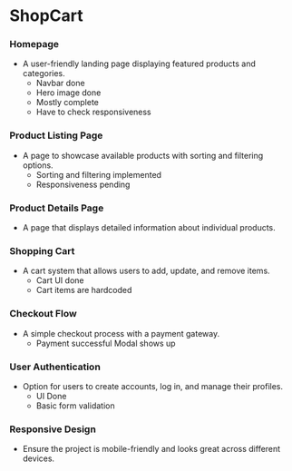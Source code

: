 # **ShopCart**   

### **Homepage**  
- A user-friendly landing page displaying featured products and categories. 
    - Navbar done
    - Hero image done
    - Mostly complete
    - Have to check responsiveness

### **Product Listing Page**  
- A page to showcase available products with sorting and filtering options. 
    - Sorting and filtering implemented
    - Responsiveness pending

### **Product Details Page**  
- A page that displays detailed information about individual products.  

### **Shopping Cart**  
- A cart system that allows users to add, update, and remove items.  
    - Cart UI done
    - Cart items are hardcoded

### **Checkout Flow**  
- A simple checkout process with a payment gateway.  
    - Payment successful Modal shows up

### **User Authentication**  
- Option for users to create accounts, log in, and manage their profiles.  
    - UI Done
    - Basic form validation

### **Responsive Design**  
- Ensure the project is mobile-friendly and looks great across different devices.  
